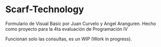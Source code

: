 # Scarf-Technology
Formulario de Visual Basic por Juan Curvelo y Angel Aranguren. Hecho como proyecto para la 4ta evaluación de Programación IV

Funcionan solo las consultas, es un WIP (Work in progress).
